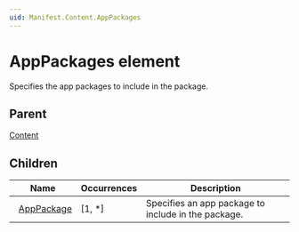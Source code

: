 ```yaml
---
uid: Manifest.Content.AppPackages
---
```


# AppPackages element

Specifies the app packages to include in the package.

## Parent

[Content](xref:Manifest.Content)

## Children

|Name|Occurrences|Description|
|--- |--- |--- |
|&nbsp;&nbsp;[AppPackage](xref:Manifest.Content.AppPackages.AppPackage)|[1, *]|Specifies an app package to include in the package.|
